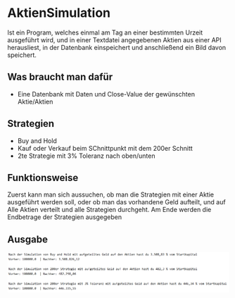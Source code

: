 
# AktienSimulation
Ist ein Program, welches einmal am Tag an einer bestimmten Urzeit ausgeführt wird, und in einer Textdatei angegebenen Aktien aus einer API herausliest, in der Datenbank einspeichert 
und anschließend ein Bild davon speichert.

## Was braucht man dafür
* Eine Datenbank mit Daten und Close-Value der gewünschten Aktie/Aktien

## Strategien
* Buy and Hold
* Kauf oder Verkauf beim SChnittpunkt mit dem 200er Schnitt
* 2te Strategie mit 3% Toleranz nach oben/unten

## Funktionsweise
Zuerst kann man sich aussuchen, ob man die Strategien mit einer Aktie ausgeführt werden soll, oder ob man das vorhandene Geld aufteilt, und auf Alle Aktien verteilt und alle Strategien durchgeht. Am Ende werden die Endbetrage der Strategien ausgegeben

## Ausgabe
![.](https://github.com/SpiritKingTV/SWP_4aHWII_KS/blob/master/Simulation_PC_KS_4aHWII/Simulation_Aktie.PNG)


 
